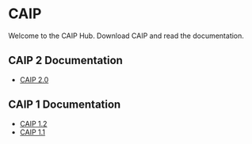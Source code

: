 # CAIP
Welcome to the CAIP Hub. Download CAIP and read the documentation.

## CAIP 2 Documentation
* [CAIP 2.0](https://caippy.github.io/docs/python/2)

## CAIP 1 Documentation
* [CAIP 1.2](https://caippy.github.io/docs/turing/1)
* [CAIP 1.1](https://caippy.github.io/docs/turing/1/1)
